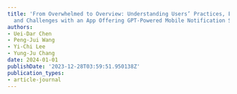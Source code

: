 ```yaml
---
title: 'From Overwhelmed to Overview: Understanding Users’ Practices, Experiences,
  and Challenges with an App Offering GPT-Powered Mobile Notification Summaries'
authors:
- Uei-Dar Chen
- Peng-Jui Wang
- Yi-Chi Lee
- Yung-Ju Chang
date: 2024-01-01
publishDate: '2023-12-28T03:59:51.950138Z'
publication_types:
- article-journal
---
```

